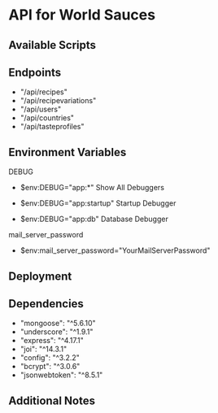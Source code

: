 # API for World Sauces

## Available Scripts

## Endpoints

- "/api/recipes"
- "/api/recipevariations"
- "/api/users"
- "/api/countries"
- "/api/tasteprofiles"

## Environment Variables

DEBUG

- \$env:DEBUG="app:\*"
  Show All Debuggers

- \$env:DEBUG="app:startup"
  Startup Debugger

- \$env:DEBUG="app:db"
  Database Debugger

mail_server_password

- \$env:mail_server_password="YourMailServerPassword"

## Deployment

## Dependencies

- "mongoose": "^5.6.10"
- "underscore": "^1.9.1"
- "express": "^4.17.1"
- "joi": "^14.3.1"
- "config": "^3.2.2"
- "bcrypt": "^3.0.6"
- "jsonwebtoken": "^8.5.1"

## Additional Notes
